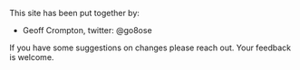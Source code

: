 This site has been put together by:

- Geoff Crompton, twitter: @go8ose

If you have some suggestions on changes please reach out. Your feedback is
welcome.
